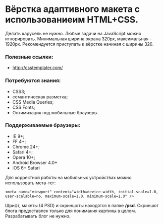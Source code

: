 # Вёрстка адаптивного макета с использованиеим HTML+CSS. 

Делать карусель не нужно. Любые задачи на JavaScript можно игнорировать. Минимальная ширина экрана 320px, максимальная - 1920px. Рекомендуется приступать к вёрстке начиная с ширины 320.

### Полезные ссылки:

- http://csstemplater.com/

### Потребуются знания:

- CSS3;
- семантическая разметка;
- CSS Media Queries;
- CSS Fonts;
- Оптимизация под мобильные браузеры.

### Поддерживаемые браузеры:

- IE 9+;
- FF 4+;
- Chrome 24+;
- Safari 4+;
- Opera 10+;
- Android Browser 4.0+
- iOS 6+ Safari

Для корректной работы на мобильных устройствах можно использовать мета-тег:

    <meta name="viewport" content="width=device-width, initial-scale=1.0, user-scalable=no, maximum-scale=1.0, minimum-scale=1.0" />

Шрифт, макеты (4 PSD) и скриншоты находятся в папке **/psd**. Скриншот блога предоставлен только для понимания картины в целом. Разрабатывать блог не нужно.
